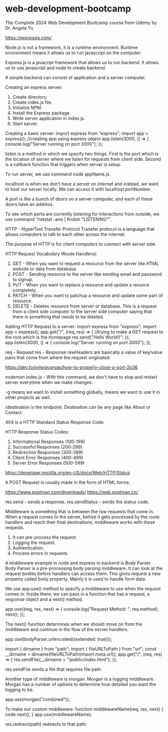# web-development-bootcamp
The Complete 2024 Web Development Bootcamp course from Udemy by Dr. Angela Yu

https://expressjs.com/

Node.js is not a framework, it is a runtime environment.
Runtime environment means it allows us to run javascript on the computer.

Express.js is a javacript framework that allows us to run backend. It allows us to use javascript and node to create backend.

A simple backend can consist of application and a server computer.

Creating an express server:
1. Create directory.
2. Create index.js file.
3. Initialize NPM.
4. Install the Express package.
5. Write server application in index.js.
6. Start server.

Creating a basic server:
import express from "express";
import app = express();   //creating app using express object
app.listen(3000, () => {
    console.log("Server running on port 3000");
});

listen is a method in which we specify two things. First is the port which is the location of server where we listen for requests from client side. Second is a callback function that triggers when server is setup.

To run server, we use command node appName.js.

localhost is when we don't have a server on internet and instead, we want to host our server locally.
We can access it with localhost:portNumber.

A port is like a bunch of doors on a server computer, and each of these doors have an address.

To see which ports are currently listening for interactions from outside, we use command "netstat -ano | findstr "LISTENING"".

HTTP - HyperText Transfer Protocol
Transfer protocol is a language that allows computers to talk to each other across the internet.

The purpose of HTTP is for client computers to connect with server side.

HTTP Request Vocabulary (Route Handlers):
1. GET - When you want to request a resource from the server like HTML website or data from database.
2. POST - Sending resource to the server like sending email and password to signup.
3. PUT - When you want to replace a resource and update a reource completely.
4. PATCH - When you want to patchup a resource and update some part of resource. 
5. DELETE - Deletes resource from server or database. This is a request from a client side computer to the server side computer saying that there is something that needs to be deleted.

Adding HTTP Request to a server:
import express from "express";
import app = express();
app.get("/", (req, res) => {   //trying to make a GET request to the root which is the homepage
    res.send("Hello World!)";
});
app.listen(3000, () => {
    console.log("Server running on port 3000");
});

req - Request
res - Response
rawHeaders are basically a value of key/value pairs that come from where the request originated.

https://dev.to/sylwiavargas/how-to-properly-close-a-port-2p36

nodemon index.js - With this command, we don't have to stop and restart server everytime when we make changes.

-g means we want to install something globally, means we want to use it in other projects as well.

/destination is the endpoint. Destination can be any page like About or Contact.

404 is a HTTP Standard Status Response Code.

HTTP Response Status Codes:
1. Informational Responses (100-199)
2. Successful Responses (200-299)
3. Redirection Responses (300-399)
4. Client Error Responses (400-499)
5. Server Error Responses (500-599)

https://developer.mozilla.org/en-US/docs/Web/HTTP/Status

A POST Request is usually made in the form of HTML forms.

https://www.postman.com/downloads/
https://web.postman.co/

res.send - sends a response.
res.sendStatus - sends the status code.

Middleware is something that is between the raw requests that come in. When a request comes to the server, before it gets processed by the route handlers and reach their final destinations, middleware works with these requests.
1. It can pre-process the request.
2. Logging the request.
3. Authentication.
4. Process errors in requests.

A middleware example in node and express in backend is Body Parser.
Body Parser is a pre-processing body parsing middleware. It can look at the request bodies before handlers can access them. This gives request a new property called body property. Mainly it is used to handle form data.

We use app.use() method to specify a middleware to use when the request comes in. Inside there, we can pass in a function that has a request, a response object and a next() method.

app.use((reg, res, next) => {
    console.log("Request Method: ", req.method);
    next();
});

The next() function determines when we should move on from the middleware and continue in the flow of the server handlers.

app.use(bodyParser.urlencoded({extended: true}));

import { dirname } from "path";
import { fileURLToPath } from "url";
const __dirname = dirname(fileURLToPath(import.meta.url));
app.get("/", (req, res) => {
  res.sendFile(__dirname + "/public/index.html");
});

res.sendFile sends a file that requires file path.

Another type of middleware is morgan. Morgan is a logging middleware.
Morgan has a number of options to determine how detailed you want the logging to be.

app.use(morgan("combined"));

To make our custom middleware:
function middlewareName(req, res, next) {
    code
    next();
}
app.use(middlewareName);

res.redirect(path) redirects to that path.